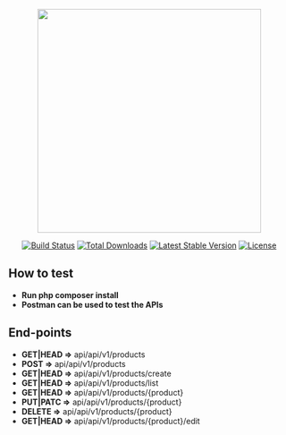 <p align="center"><a href="https://laravel.com" target="_blank"><img src="https://raw.githubusercontent.com/laravel/art/master/logo-lockup/5%20SVG/2%20CMYK/1%20Full%20Color/laravel-logolockup-cmyk-red.svg" width="400"></a></p>

<p align="center">
<a href="https://travis-ci.org/laravel/framework"><img src="https://travis-ci.org/laravel/framework.svg" alt="Build Status"></a>
<a href="https://packagist.org/packages/laravel/framework"><img src="https://img.shields.io/packagist/dt/laravel/framework" alt="Total Downloads"></a>
<a href="https://packagist.org/packages/laravel/framework"><img src="https://img.shields.io/packagist/v/laravel/framework" alt="Latest Stable Version"></a>
<a href="https://packagist.org/packages/laravel/framework"><img src="https://img.shields.io/packagist/l/laravel/framework" alt="License"></a>
</p>

## How to test

- **Run php composer install**
- **Postman can be used to test the APIs**

## End-points

- **GET|HEAD =>**        api/api/v1/products
- **POST =>**            api/api/v1/products
- **GET|HEAD =>**        api/api/v1/products/create 
- **GET|HEAD =>**        api/api/v1/products/list 
- **GET|HEAD =>**        api/api/v1/products/{product} 
- **PUT|PATC =>**        api/api/v1/products/{product} 
- **DELETE =>**          api/api/v1/products/{product} 
- **GET|HEAD =>**        api/api/v1/products/{product}/edit
